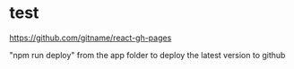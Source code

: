 # test
https://github.com/gitname/react-gh-pages

"npm run deploy" from the app folder to deploy the latest version to github
